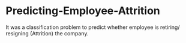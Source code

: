 # Predicting-Employee-Attrition
It was a classification problem to predict whether employee is retiring/ resigning (Attrition) the company.
